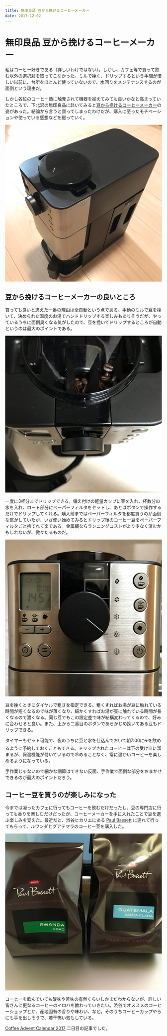 ```yaml
---
title: 無印良品 豆から挽けるコーヒーメーカー
date: 2017-12-02
---
```


# 無印良品 豆から挽けるコーヒーメーカー

私はコーヒー好きである（詳しいわけではない）。しかし、カフェ等で買って飲む以外の選択肢を取ってこなかった。ミルで挽く、ドリップするという手間が惜しい以前に、台所をほとんど使っていないので、水回りをメンテナンスするのが面倒という理由だ。

しかし各位のコーヒー熱に触発されて機器を揃えてみても良いかなと高まっていたところで、下北沢の無印良品に赴いてみると[豆から挽けるコーヒーメーカー](https://www.muji.net/store/cmdty/detail/4549738398165)の姿があった。結論から言うと買ってしまったわけだが、購入に至ったモチベーションや使っている感想などを綴っていく。

![コーヒーメーカーの外観](/img/posts/2017/muji-coffee-maker/coffee-maker.jpg)

## 豆から挽けるコーヒーメーカーの良いところ

買っても良いと思えた一番の理由は全自動という点である。手動のミルで豆を挽いて、決められた温度のお湯でハンドドリップする楽しみもありそうだが、やっているうちに面倒臭くなる気がしたので、豆を挽いてドリップするところが自動というのは最大のポイントである。

![上部の豆を入れる部分](/img/posts/2017/muji-coffee-maker/coffee-maker-top.jpg)

一度に3杯分までドリップできる。備え付けの軽量カップに豆を入れ、杯数分の水を入れ、ロート部分にペーパーフィルタをセットし、あとはボタンで操作するだけでドリップしてくれる。購入前まではペーパーフィルタを都度買うのが面倒な気がしていたが、いざ使い始めてみるとドリップ後のコーヒー豆をペーパーフィルタごと捨てれて楽である。金属網ならランニングコストがより少なく済むかもしれないが、微々たるものだ。

![前面の操作する部分](/img/posts/2017/muji-coffee-maker/coffee-maker-front.jpg)

豆を挽くときにダイヤルで粗さを指定できる。粗くすればお湯が豆に触れている時間が短くなるので味が薄くなり、細かくすればお湯が豆に触れている時間が長くなるので濃くなる。同じ豆でもこの設定差で味が結構変わってくるので、好みに合わせると良い。また、上から二番目のボタンであらかじめ挽いてある豆もドリップできる。

タイマーもセット可能で、夜のうちに豆と水を仕込んでおいて朝7:00に☕を飲めるように予約しておくこともできる。ドリップされたコーヒーは下の受け皿に溜まるが、保温機能が付いているので冷めることなく、常に温かいコーヒーを楽しめるようになっている。

手作業じゃないので細かな調節はできない反面、手作業で面倒な部分をおまかせできるのが最大のポイントだろう。

## コーヒー豆を買うのが楽しみになった

今までは凝ったカフェに行ってもコーヒーを飲むだけだったし、豆の専門店に行っても香りを楽しむだけだったが、コーヒーメーカーを手に入れたことで豆を選ぶ楽しみを覚えた。最近だと、渋谷ヒカリエにある [Paul Bassett](https://tabelog.com/tokyo/A1303/A130301/13140156/) に連れて行ってもらって、ルワンダとグアテマラのコーヒー豆を購入した。

![Paul Bassettのコーヒー豆](/img/posts/2017/muji-coffee-maker/paul-bassett-beans.jpg)

コーヒーを飲んでいても酸味や苦味の有無くらいしかまだわからないが、詳しい皆さんに更なるコーヒーのイロハを教わっていきたい。渋谷でオススメのコーヒーショップとか、産地固有の香りや味わい、など。そのうちコーヒーカップやらにも手を出しそうで、若干怖い気もしている。

[Coffee Advent Calendar 2017](https://adventar.org/calendars/2165) 二日目の記事でした。
